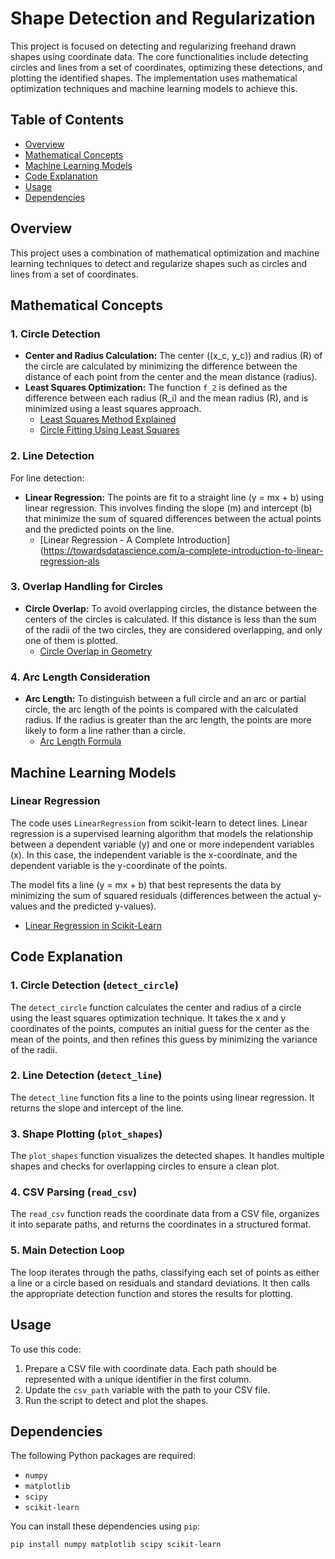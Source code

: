 # Shape Detection and Regularization

This project is focused on detecting and regularizing freehand drawn shapes using coordinate data. The core functionalities include detecting circles and lines from a set of coordinates, optimizing these detections, and plotting the identified shapes. The implementation uses mathematical optimization techniques and machine learning models to achieve this.

## Table of Contents
- [Overview](#overview)
- [Mathematical Concepts](#mathematical-concepts)
- [Machine Learning Models](#machine-learning-models)
- [Code Explanation](#code-explanation)
- [Usage](#usage)
- [Dependencies](#dependencies)

## Overview
This project uses a combination of mathematical optimization and machine learning techniques to detect and regularize shapes such as circles and lines from a set of coordinates.

## Mathematical Concepts

### 1. Circle Detection
- **Center and Radius Calculation:** The center \((x_c, y_c)\) and radius \(R\) of the circle are calculated by minimizing the difference between the distance of each point from the center and the mean distance (radius).
- **Least Squares Optimization:** The function `f_2` is defined as the difference between each radius \(R_i\) and the mean radius \(R\), and is minimized using a least squares approach.
  - [Least Squares Method Explained](https://www.statology.org/least-squares-method/)
  - [Circle Fitting Using Least Squares](https://people.cas.uab.edu/~mosya/cl/cl.html)

### 2. Line Detection
For line detection:
- **Linear Regression:** The points are fit to a straight line \(y = mx + b\) using linear regression. This involves finding the slope \(m\) and intercept \(b\) that minimize the sum of squared differences between the actual points and the predicted points on the line.
  - [Linear Regression - A Complete Introduction](https://towardsdatascience.com/a-complete-introduction-to-linear-regression-als

### 3. Overlap Handling for Circles
- **Circle Overlap:** To avoid overlapping circles, the distance between the centers of the circles is calculated. If this distance is less than the sum of the radii of the two circles, they are considered overlapping, and only one of them is plotted.
  - [Circle Overlap in Geometry](https://math.stackexchange.com/questions/104682/when-do-two-circles-overlap)

### 4. Arc Length Consideration
- **Arc Length:** To distinguish between a full circle and an arc or partial circle, the arc length of the points is compared with the calculated radius. If the radius is greater than the arc length, the points are more likely to form a line rather than a circle.
  - [Arc Length Formula](https://www.cuemath.com/geometry/arc-length/)

## Machine Learning Models

### Linear Regression
The code uses `LinearRegression` from scikit-learn to detect lines. Linear regression is a supervised learning algorithm that models the relationship between a dependent variable \(y\) and one or more independent variables \(x\). In this case, the independent variable is the x-coordinate, and the dependent variable is the y-coordinate of the points.

The model fits a line \(y = mx + b\) that best represents the data by minimizing the sum of squared residuals (differences between the actual y-values and the predicted y-values).
  - [Linear Regression in Scikit-Learn](https://scikit-learn.org/stable/modules/linear_model.html#ordinary-least-squares)

## Code Explanation

### 1. Circle Detection (`detect_circle`)
The `detect_circle` function calculates the center and radius of a circle using the least squares optimization technique. It takes the x and y coordinates of the points, computes an initial guess for the center as the mean of the points, and then refines this guess by minimizing the variance of the radii.

### 2. Line Detection (`detect_line`)
The `detect_line` function fits a line to the points using linear regression. It returns the slope and intercept of the line.

### 3. Shape Plotting (`plot_shapes`)
The `plot_shapes` function visualizes the detected shapes. It handles multiple shapes and checks for overlapping circles to ensure a clean plot.

### 4. CSV Parsing (`read_csv`)
The `read_csv` function reads the coordinate data from a CSV file, organizes it into separate paths, and returns the coordinates in a structured format.

### 5. Main Detection Loop
The loop iterates through the paths, classifying each set of points as either a line or a circle based on residuals and standard deviations. It then calls the appropriate detection function and stores the results for plotting.

## Usage

To use this code:

1. Prepare a CSV file with coordinate data. Each path should be represented with a unique identifier in the first column.
2. Update the `csv_path` variable with the path to your CSV file.
3. Run the script to detect and plot the shapes.

## Dependencies

The following Python packages are required:
- `numpy`
- `matplotlib`
- `scipy`
- `scikit-learn`

You can install these dependencies using `pip`:

```bash
pip install numpy matplotlib scipy scikit-learn


